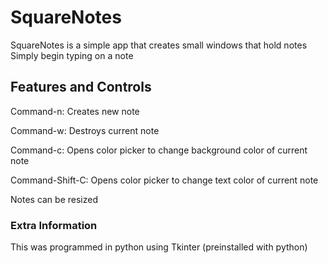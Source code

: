 # SquareNotes

SquareNotes is a simple app that creates small windows that hold notes
Simply begin typing on a note

## Features and Controls

Command-n: Creates new note

Command-w: Destroys current note

Command-c: Opens color picker to change background color of current note

Command-Shift-C: Opens color picker to change text color of current note

Notes can be resized

### Extra Information

This was programmed in python using Tkinter (preinstalled with python)
